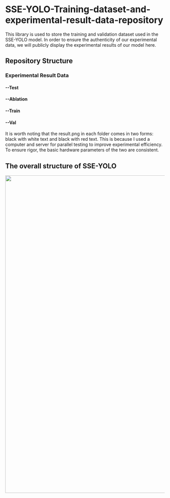 # SSE-YOLO-Training-dataset-and-experimental-result-data-repository
This library is used to store the training and validation dataset used in the SSE-YOLO model. In order to ensure the authenticity of our experimental data, we will publicly display the experimental results of our model here.

## Repository Structure

### Experimental Result Data
#### --Test
#### --Ablation
#### --Train
#### --Val


It is worth noting that the result.png in each folder comes in two forms: black with white text and black with red text. This is because I used a computer and server for parallel testing to improve experimental efficiency. To ensure rigor, the basic hardware parameters of the two are consistent.

## The overall structure of SSE-YOLO
<img src="https://github.com/23302093/SSE-YOLO-Training-dataset-and-experimental-result-data-repository/blob/main/model.png" width="1000px">
